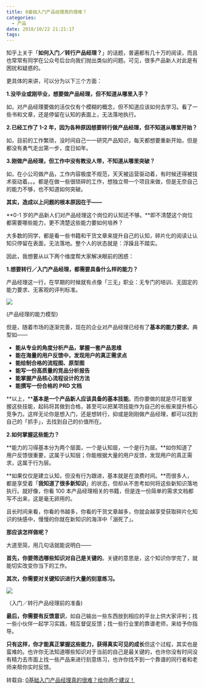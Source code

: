 ```yaml
---
title: 0基础入门产品经理真的很难？
categories:
  - 产品
date: 2018/10/22 21:21:17
tags:
---
```


知乎上关于「**如何入门／转行产品经理？**」的话题，普遍都有几十万的阅读，而且也常常有同学在公众号后台向我们抛出类似的问题。可见，很多产品新人对此是有困扰和疑惑的。

更具体的来讲，可以分为以下三个方面：

**1.没毕业或刚毕业，想要做产品经理，但不知道从哪里入手？**

如，对产品经理要做的活仅仅有个模糊的概念，但不知道应该如何去学习。看了一些书和文章，还是停留在认知的表面上，无法落地执行。

**2.已经工作了 1-2 年，因为各种原因想要转行做产品经理，但不知道从哪里开始？**

如，目前的工作繁琐，没时间自己一一研究产品知识，每天都想要重新开始，但是都没有勇气走出第一步，度日如年。

**3.刚做产品经理，但工作中没有教没人带，不知道从哪里突破？**

如，在小公司做产品，工作内容极度不规范，天天被运营驱动着，有时候还得被技术驱动着。。。都是在做一些很琐碎的工作，想独立带一个项目来做，但是无奈自己的能力不够，也不知道如何突破。

**其实，造成以上问题的根本原因在于——**

**0-1 岁的产品新人们对产品经理这个岗位的认知还不够。**即不清楚这个岗位都需要哪些能力，更不清楚这些能力要如何培养？

大多数的同学，都是看一些书籍和干货文章来提升自己的认知，碎片化的阅读让认知只停留在表面，无法落地。整个人的状态就是：浮躁且不踏实。

因此，我想要从以下两个维度帮大家解决眼前的困惑：

**1.想要转行／入门产品经理，都需要具备什么样的能力？**

产品经理这一行，在早期的时候就有点像「三无」职业：无专门的培训、无固定的能力要求、无客观的评判标准。

![](http://pics.naaln.com/blog/2019-01-14-031637.jpg-basicBlog)

(产品经理的能力模型)

但是，随着市场的逐渐完善，现在的企业对产品经理已经有了**基本的能力要求**。典型如——

- **能从专业的角度分析产品，掌握一套产品思维**
- **能在海量的用户反馈中，发现用户的真正需求点**
- **能绘制合格的流程图、原型图**
- **能写一份高质量的竞品分析报告**
- **能掌握产品核心流程设计的方法**
- **能撰写一份合格的 PRD 文档**

**以上，****基本是一个产品新人应该具备的基本技能**。而你要做的就是尽可能掌握这些技能，起码将其做到合格，甚至可以把某项技能作为自己的长板来提升核心竞争力。这样无论你是想入门，还是想转行，抑或是刚刚做产品经理，都可以找到自己的「抓手」，去找到自己的价值所在。

**2.如何掌握这些能力？**

**能力的习得基本分为两个层面，一个是认知层，一个是行为层。**如你知道了用户反馈很重要，这属于认知层；你能根据大量的用户反馈，发现用户的真正需求，这属于行为层。

**如果仅仅是建立认知，但没有行为跟进，基本就是在浪费时间。**而很多人，都是享受着「**我知道了很多新知识**」的状态，但却从不思考如何将这些新知识落地执行。就好像，你看 100 本产品经理相关的书籍，但是连一份简单的需求文档都写不出来，这是毫无卵用的。

且长时间来看，你看的书越多，你看的干货文章越多，你就会越享受获取碎片化知识的快感中，慢慢的你就在新知识的海洋中「溺死了」。

**那应该怎样做呢？**

大道至简，用几句话就能说明白——

**首先，你要筛选哪些知识对自己是关键的**。关键的意思是，这个知识你学完了，就能切实改变你当下的工作。

**其次，你需要对关键知识进行大量的刻意练习。**

![](http://pics.naaln.com/blog/2019-01-14-031638.jpg-basicBlog)

（入门／转行产品经理前的准备)

**最后，你需要有反馈意识**，如自己输出一些东西放到相应的平台上供大家评判；找一些小伙伴一起学习实践，相互督促反馈；找一些行业里的靠谱老师，来给予你指导。

**只有这样，你才能真正掌握这些能力，获得真实可见的成长**但这个过程，其实也是蛮难的。也许你无法知道哪些知识对于当前的自己是最关键的，也许你没有时间没有精力去市面上找一些产品来进行刻意练习，也许你找不到一个靠谱的同行者和老师来帮你实时反馈。

转载自: [0基础入门产品经理真的很难？给你两个建议！](https://mp.weixin.qq.com/s?__biz=MjM5NTQ5MjIyMA%253D%253D&mid=2654545940&idx=1&sn=778c9ad415f84a889b56b694caff1340#wechat_redirect)
